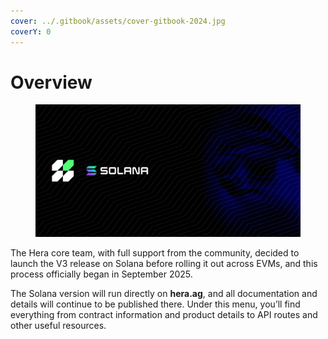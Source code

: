 ```yaml
---
cover: ../.gitbook/assets/cover-gitbook-2024.jpg
coverY: 0
---
```


# Overview

<figure><img src="../.gitbook/assets/solana1.jpg" alt=""><figcaption></figcaption></figure>

The Hera core team, with full support from the community, decided to launch the V3 release on Solana before rolling it out across EVMs, and this process officially began in September 2025.

The Solana version will run directly on **hera.ag**, and all documentation and details will continue to be published there. Under this menu, you’ll find everything from contract information and product details to API routes and other useful resources.
